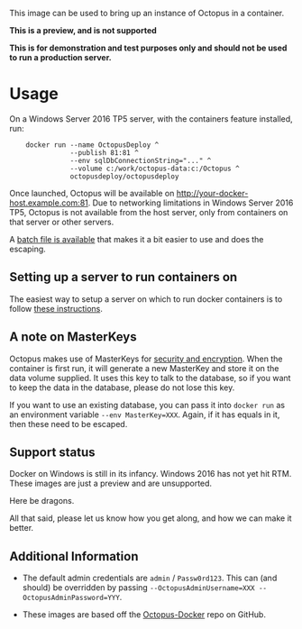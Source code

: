 This image can be used to bring up an instance of Octopus in a container.

**This is a preview, and is not supported**

**This is for demonstration and test purposes only and should not be used to run a production server.**

# Usage #

On a Windows Server 2016 TP5 server, with the containers feature installed, run:

```
	docker run --name OctopusDeploy ^
	           --publish 81:81 ^
	           --env sqlDbConnectionString="..." ^
	           --volume c:/work/octopus-data:c:/Octopus ^
	           octopusdeploy/octopusdeploy
```

Once launched, Octopus will be available on http://your-docker-host.example.com:81. Due to networking limitations in Windows Server 2016 TP5, Octopus is not available from the host server, only from containers on that server or other servers.

A [batch file is available](https://github.com/OctopusDeploy/Octopus-Docker/blob/master/start-with-external-sql.cmd) that makes it a bit easier to use and does the escaping.

## Setting up a server to run containers on ##

The easiest way to setup a server on which to run docker containers is to follow [these instructions](https://msdn.microsoft.com/en-au/virtualization/windowscontainers/quick_start/quick_start_windows_server).

## A note on MasterKeys ##

Octopus makes use of MasterKeys for [security and encryption](http://docs.octopusdeploy.com/display/OD/Security+and+encryption). When the container is first run, it will generate a new MasterKey and store it on the data volume supplied. It uses this key to talk to the database, so if you want to keep the data in the database, please do not lose this key.

If you want to use an existing database, you can pass it into `docker run` as an environment variable `--env MasterKey=XXX`. Again, if it has equals in it, then these need to be escaped. 

## Support status ##

Docker on Windows is still in its infancy.
Windows 2016 has not yet hit RTM.
These images are just a preview and are unsupported.

Here be dragons.

All that said, please let us know how you get along, and how we can make it better.

## Additional Information ##

* The default admin credentials are `admin` / `Passw0rd123`. This can (and should) be overridden by passing `--OctopusAdminUsername=XXX --OctopusAdminPassword=YYY`.

* These images are based off the [Octopus-Docker](https://github.com/OctopusDeploy/Octopus-Docker) repo on GitHub.
